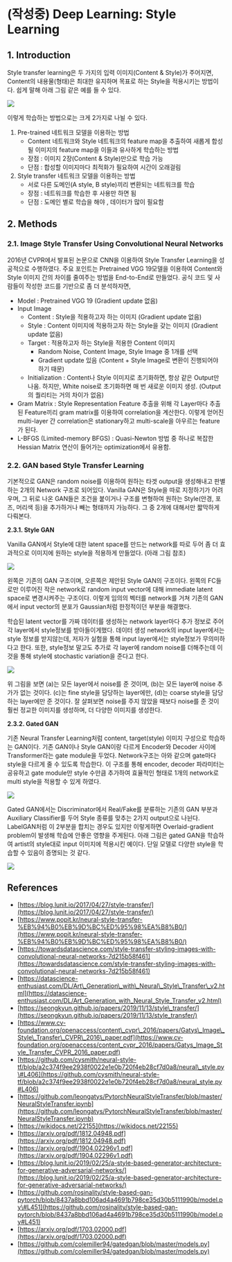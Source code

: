 # \(작성중\) Deep Learning: Style Learning

## 1. Introduction

Style transfer learning은 두 가지의 입력 이미지\(Content & Style\)가 주어지면, Content의 내용물\(형태\)은 최대한 유지하며 목표로 하는 Style을 적용시키는 방법이다. 쉽게 말해 아래 그림 같은 예를 들 수 있다.

![](../../.gitbook/assets/style-learning-01.png)

이렇게 학습하는 방법으로는 크게 2가지로 나뉠 수 있다.

1. Pre-trained 네트워크 모델을 이용하는 방법
   * Content 네트워크와 Style 네트워크의 feature map을 추출하여 새롭게 합성될 이미지의 feature map을 이들과 유사하게 학습하는 방법
   * 장점 : 이미지 2장\(Content & Style\)만으로 학습 가능
   * 단점 : 합성할 이미지마다 최적화가 필요하여 시간이 오래걸림
2. Style transfer 네트워크 모델을 이용하는 방법
   * 서로 다른 도메인\(A style, B style\)끼리 변환되는 네트워크를 학습
   * 장점 : 네트워크를 학습한 후 사용만 하면 됨
   * 단점 : 도메인 별로 학습을 해야 , 데이터가 많이 필요함

## 2. Methods

### 2.1. Image Style Transfer Using Convolutional Neural Networks

2016년 CVPR에서 발표된 논문으로 CNN을 이용하여 Style Transfer Learning을 성공적으로 수행하였다. 주요 포인트는 Pretrained VGG 19모델을 이용하여 Content와 Style 이미지 간의 차이를 줄여주는 방법을 End-to-End로 만들었다. 공식 코드 및 사람들이 작성한 코드를 기반으로 좀 더 분석하자면,

* Model : Pretrained VGG 19 \(Gradient update 없음\)
* Input Image
  * Content : Style을 적용하고자 하는 이미지 \(Gradient update 없음\)
  * Style : Content 이미지에 적용하고자 하는 Style을 갖는 이미지 \(Gradient update 없음\)
  * Target : 적용하고자 하는 Style을 적용한 Content 이미지
    * Random Noise, Content Image, Style Image 중 1개를 선택
    * Gradient update 있음 \(Content + Style Image로 변환이 진행되어야 하기 때문\)
  * Initialization : Content나 Style 이미지로 초기화하면, 항상 같은 Output만 나옴. 하지만, White noise로 초기화하면 매 번 새로운 이미지 생성. \(Output의 퀄리티는 거의 차이가 없음\)
* Gram Matrix : Style Representation Feature 추출을 위해 각 Layer마다 추출된 Feature끼리 gram matrix를 이용하여 correlation을 계산한다. 이렇게 얻어진 multi-layer 간 correlation은 stationary하고 multi-scale을 아우르는 feature가 된다.
* L-BFGS \(Limited-memory BFGS\) : Quasi-Newton 방법 중 하나로 복잡한 Hessian Matrix 연산이 들어가는 optimization에서 유용함.

### 2.2. GAN based Style Transfer Learning

기본적으로 GAN은 random noise를 이용하여 원하는 타겟 output을 생성해내고 판별하는 2개의 Network 구조로 되어있다. Vanilla GAN은 Style을 따로 지정하기가 어려우며, 그 뒤로 나온 GAN들은 조건을 붙이거나 구조를 변형하여 원하는 Style\(안경, 포즈, 머리색 등\)을 추가하거나 빼는 형태까지 가능하다. 그 중 2개에 대해서만 짧막하게 다뤄본다.

**2.3.1. Style GAN**

Vanilla GAN에서 Style에 대한 latent space를 만드는 network를 따로 두어 좀 더 효과적으로 이미지에 원하는 style을 적용하게 만들었다. \(아래 그림 참조\)

![](../../.gitbook/assets/screenshot-from-2020-03-03-18-49-44.png)

왼쪽은 기존의 GAN 구조이며, 오른쪽은 제안된 Style GAN의 구조이다. 왼쪽의 FC들로만 이루어진 작은 network로 random input vector에 대해 immediate latent space로 변경시켜주는 구조이다. 이렇게 임의의 벡터를 network를 거쳐 기존의 GAN에서 input vector의 분포가 Gaussian처럼 한정적이던 부분을 해결했다.

학습된 latent vector를 가짜 데이터를 생성하는 network layer마다 추가 정보로 주어 각 layer에서 style정보를 받아들이게했다. 데이터 생성 network의 input layer에서는 style 정보를 받지않는데, 저자가 실험을 통해 input layer에서는 style정보가 무의미하다고 한다. 또한, style정보 말고도 추가로 각 layer에 random noise를 더해주는데 이것을 통해 style에 stochastic variation을 준다고 한다.

![](../../.gitbook/assets/screenshot-from-2020-03-03-18-54-04.png)

위 그림을 보면 \(a\)는 모든 layer에서 noise를 준 것이며, \(b\)는 모든 layer에 noise 추가가 없는 것이다. \(c\)는 fine style을 담당하는 layer에만, \(d\)는 coarse style을 담당하는 layer에만 준 것이다. 잘 살펴보면 noise를 주지 않았을 때보다 noise를 준 것이 훨씬 정교한 이미지를 생성하며, 더 다양한 이미지를 생성한다.

**2.3.2. Gated GAN**

기존 Neural Transfer Learning처럼 content, target\(style\) 이미지 구성으로 학습하는 GAN이다. 기존 GAN이나 Style GAN이랑 다르게 Encoder와 Decoder 사이에 Transformer라는 gate module을 두었다. Network구조는 아와 같으며 gate마다 style을 다르게 줄 수 있도록 학습한다. 이 구조를 통해 encoder, decoder 파라미터는 공유하고 gate module만 style 수만큼 추가하여 효율적인 형태로 1개의 network로 multi style을 적용할 수 있게 하였다.

![](../../.gitbook/assets/screenshot-from-2020-03-03-18-59-41.png)

Gated GAN에서는 Discriminator에서 Real/Fake를 분류하는 기존의 GAN 부분과 Auxiliary Classifier를 두어 Style 종류를 맞추는 2가지 output으로 나뉜다. LabelGAN처럼 이 2부분을 합치는 경우도 있지만 이렇게하면 Overlaid-gradient problem이 발생해 학습에 안좋은 영향을 주게된다. 아래 그림은 gated GAN을 학습하여 artist의 style대로 input 이미지에 적용시킨 예이다. 단일 모델로 다양한 style을 학습할 수 있음이 증명되는 것 같다.

![](../../.gitbook/assets/screenshot-from-2020-03-03-18-59-33.png)

## References

* [https://blog.lunit.io/2017/04/27/style-transfer/](https://blog.lunit.io/2017/04/27/style-transfer/)
* [https://www.popit.kr/neural-style-transfer-%EB%94%B0%EB%9D%BC%ED%95%98%EA%B8%B0/](https://www.popit.kr/neural-style-transfer-%EB%94%B0%EB%9D%BC%ED%95%98%EA%B8%B0/)
* [https://towardsdatascience.com/style-transfer-styling-images-with-convolutional-neural-networks-7d215b58f461](https://towardsdatascience.com/style-transfer-styling-images-with-convolutional-neural-networks-7d215b58f461)
* [https://datascience-enthusiast.com/DL/Art\_Generation\_with\_Neural\_Style\_Transfer\_v2.html](https://datascience-enthusiast.com/DL/Art_Generation_with_Neural_Style_Transfer_v2.html)
* [https://seongkyun.github.io/papers/2019/11/13/style\_transfer/](https://seongkyun.github.io/papers/2019/11/13/style_transfer/)
* [https://www.cv-foundation.org/openaccess/content\_cvpr\_2016/papers/Gatys\_Image\_Style\_Transfer\_CVPR\_2016\_paper.pdf](https://www.cv-foundation.org/openaccess/content_cvpr_2016/papers/Gatys_Image_Style_Transfer_CVPR_2016_paper.pdf)
* [https://github.com/cysmith/neural-style-tf/blob/a2c374f9ee2938f0022e1e0b720f4eb28cf7d0a8/neural\_style.py\#L406](https://github.com/cysmith/neural-style-tf/blob/a2c374f9ee2938f0022e1e0b720f4eb28cf7d0a8/neural_style.py#L406)
* [https://github.com/leongatys/PytorchNeuralStyleTransfer/blob/master/NeuralStyleTransfer.ipynb](https://github.com/leongatys/PytorchNeuralStyleTransfer/blob/master/NeuralStyleTransfer.ipynb)
* [https://wikidocs.net/22155](https://wikidocs.net/22155)
* [https://arxiv.org/pdf/1812.04948.pdf](https://arxiv.org/pdf/1812.04948.pdf)
* [https://arxiv.org/pdf/1904.02296v1.pdf](https://arxiv.org/pdf/1904.02296v1.pdf)
* [https://blog.lunit.io/2019/02/25/a-style-based-generator-architecture-for-generative-adversarial-networks/](https://blog.lunit.io/2019/02/25/a-style-based-generator-architecture-for-generative-adversarial-networks/)
* [https://github.com/rosinality/style-based-gan-pytorch/blob/8437a8bbd106ad4a4691b798ce35d30b5111990b/model.py\#L451](https://github.com/rosinality/style-based-gan-pytorch/blob/8437a8bbd106ad4a4691b798ce35d30b5111990b/model.py#L451)
* [https://arxiv.org/pdf/1703.02000.pdf](https://arxiv.org/pdf/1703.02000.pdf)
* [https://github.com/colemiller94/gatedgan/blob/master/models.py](https://github.com/colemiller94/gatedgan/blob/master/models.py)

